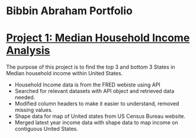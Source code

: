 # Bibbin Abraham Portfolio

# [Project 1: Median Household Income Analysis](https://github.com/abrahambibbin/Projects/blob/main/Median%20Income%20Household.ipynb)

The purpose of this project is to find the top 3 and bottom 3 States in Median household income within United States.

* Household Income data is from the FRED webiste using API
* Searched for relevant datasets with API object and retrieved data needed.
* Modified column headers to make it easier to understand, removed missing values.
* Shape data for map of United states from US Census Bureau website.
* Merged latest year income data with shape data to map income on contiguous United States.
